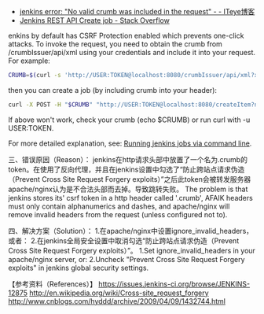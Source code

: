 

* [jenkins error: "No valid crumb was included in the request" - - ITeye博客 ](http://lixuanbin.iteye.com/blog/2040996)
* [Jenkins REST API Create job - Stack Overflow ](https://stackoverflow.com/questions/38137760/jenkins-rest-api-create-job)

enkins by default has CSRF Protection enabled which prevents one-click attacks. To invoke the request, you need to obtain the crumb from /crumbIssuer/api/xml using your credentials and include it into your request. For example:

```sh
CRUMB=$(curl -s 'http://USER:TOKEN@localhost:8080/crumbIssuer/api/xml?xpath=concat(//crumbRequestField,":",//crumb)')
```
then you can create a job (by including crumb into your header):

```sh
curl -X POST -H "$CRUMB" "http://USER:TOKEN@localhost:8080/createItem?name=NewJob"
```
If above won't work, check your crumb (echo $CRUMB) or run curl with -u USER:TOKEN.

For more detailed explanation, see: [Running jenkins jobs via command line](http://www.inanzzz.com/index.php/post/jnrg/running-jenkins-build-via-command-line).

三、错误原因（Reason）：
jenkins在http请求头部中放置了一个名为.crumb的token。在使用了反向代理，并且在jenkins设置中勾选了“防止跨站点请求伪造（Prevent Cross Site Request Forgery exploits）”之后此token会被转发服务器apache/nginx认为是不合法头部而去掉。导致跳转失败。
The problem is that jenkins stores its' csrf token in a http header called '.crumb', AFAIK headers must only contain alphanumerics and dashes, and apache/nginx will remove invalid headers from the request (unless configured not to).

四、解决方案（Solution）：
1.在apache/nginx中设置ignore_invalid_headers，或者：
2.在jenkins全局安全设置中取消勾选“防止跨站点请求伪造（Prevent Cross Site Request Forgery exploits）”。
1.Set ignore_invalid_headers in your apache/nginx server, or:
2.Uncheck "Prevent Cross Site Request Forgery exploits" in jenkins global security settings.
 
【参考资料（References）】
https://issues.jenkins-ci.org/browse/JENKINS-12875
http://en.wikipedia.org/wiki/Cross-site_request_forgery
http://www.cnblogs.com/hyddd/archive/2009/04/09/1432744.html